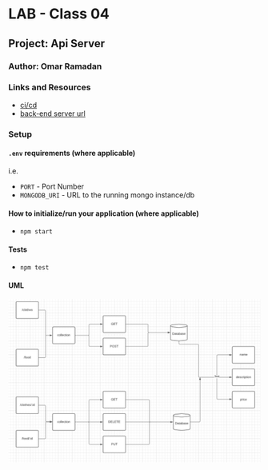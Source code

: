 # LAB - Class 04

## Project: Api Server

### Author: Omar Ramadan

### Links and Resources

- [ci/cd](https://github.com/401-repos/api-server/actions)
- [back-end server url](https://api-server-0.herokuapp.com/)

### Setup

#### `.env` requirements (where applicable)

i.e.

- `PORT` - Port Number
- `MONGODB_URI` - URL to the running mongo instance/db

#### How to initialize/run your application (where applicable)

- `npm start`

#### Tests

- `npm test`

#### UML

![UML diagram](umllab4.png)

